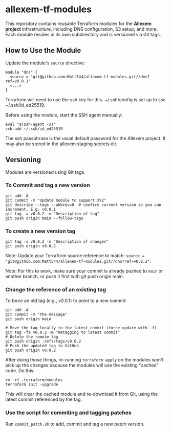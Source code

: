 # allexem-tf-modules

This repository contains reusable Terraform modules for the **Allexem project** infrastructure, including DNS configuration, S3 setup, and more. Each module resides in its own subdirectory and is versioned via Git tags.

## How to Use the Module

Update the module's `source` directive:
```
module "dns" {
  source = "git@github.com:Matt544/allexem-tf-modules.git//dns?ref=v0.0.1"
  <...>
}
```
Terraform will need to use the ssh key for this. ~/.ssh/config is set up to sse ~/.ssh/id_ed25519.

Before using the module, start the SSH agent manually:
```shell
eval "$(ssh-agent -s)"
ssh-add ~/.ssh/id_ed25519
```
The ssh passphrase is the usual default password for the Allexem project. It may also
be stored in the allexem staging secrets dir.

## Versioning
Modules are versioned using Git tags. 

### To Commit and tag a new version
```shell
git add -A
git commit -m "Update module to support XYZ"
git describe --tags --abbrev=0  # confirm current version so you can increment. E.g. v0.0.1
git tag -a v0.0.2 -m "Description of tag"
git push origin main --follow-tags
```

### To create a new version tag
```shell
git tag -a v0.0.2 -m "Description of changes"
git push origin v0.0.2
```
Note: Update your Terraform source reference to match: `source = "git@github.com:Matt544/allexem-tf-modules.git//dns?ref=v0.0.2"`.

Note: For this to work, make sure your commit is already pushed to `main` or another branch, or push it first with git push origin main.

### Change the reference of an existing tag
To force an old tag (e.g., v0.0.1) to point to a new commit:
```shell
git add -A
git commit -m "the message"
git push origin main

# Move the tag locally to the latest commit (force update with -f)
git tag -fa v0.0.2 -m "Retagging to latest commit"
# Delete the remote tag
git push origin :refs/tags/v0.0.2
# Push the updated tag to GitHub
git push origin v0.0.2
```

After doing those things, re-running `terraform apply` on the modules won't pick up the changes because the modules will use the existing "cached" code. Do this:
```shell
rm -rf .terraform/modules
terraform init -upgrade
```
This will clear the cached module and re-download it from Git, using the latest commit referenced by the tag.

### Use the script for commiting and tagging patches
Run `commit_patch.sh` to add, commit and tag a new patch version.
